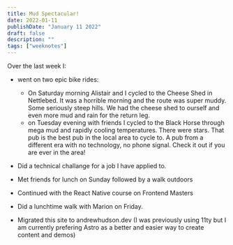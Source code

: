 ```yaml
---
title: Mud Spectacular!
date: 2022-01-11
publishDate: "January 11 2022"
draft: false
description: ""
tags: ["weeknotes"]
---
```


Over the last week I:

- went on two epic bike rides:

  - On Saturday morning Alistair and I cycled to the Cheese Shed in Nettlebed. It was a horrible morning and the route was super muddy. Some seriously steep hills. We had the cheese shed to ourself and even more mud and rain for the return leg.
  - on Tuesday evening with friends I cycled to the Black Horse through mega mud and rapidly cooling temperatures. There were stars. That pub is the best pub in the local area to cycle to. A pub from a different era with no technology, no phone signal. Check it out if you are ever in the area!

- Did a technical challange for a job I have applied to.
- Met friends for lunch on Sunday followed by a walk outdoors
- Continued with the React Native course on Frontend Masters
- Did a lunchtime walk with Marion on Friday.
- Migrated this site to andrewhudson.dev (I was previously using 11ty but I am currently prefering Astro as a better and easier way to create content and demos)
